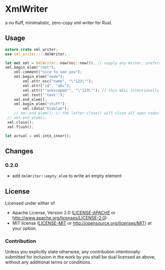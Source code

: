# XmlWriter

a no fluff, minimalistic, zero-copy xml writer for Rust.

## Usage

```rust
extern crate xml_writer;
use xml_writer::::XmlWriter;

let mut xml = XmlWriter::new(Vec::new()); // supply any Writer, preferrably BufferedWriter
xml.begin_elem("root");
    xml.comment("nice to see you");
    xml.begin_elem("node");
        xml.attr_esc("name", "\"123\"");
        xml.attr("id", "abc");
        xml.attr("'unescaped'", "\"123\""); // this WILL intentionally generate invalid xml
        xml.text("'text'");
    xml.end_elem();
    xml.begin_elem("stuff");
        xml.cdata("blablab");
    // xml.end_elem(); // the latter close() will close all open nodes
 // xml.end_elem();
 xml.close();
 xml.flush();

let actual = xml.into_inner();
```

## Changes
### 0.2.0
- add `XmlWriter::empty_elem` to write an empty element

## License

Licensed under either of
 * Apache License, Version 2.0 ([LICENSE-APACHE](LICENSE-APACHE) or http://www.apache.org/licenses/LICENSE-2.0)
 * MIT license ([LICENSE-MIT](LICENSE-MIT) or http://opensource.org/licenses/MIT)
at your option.

### Contribution

Unless you explicitly state otherwise, any contribution intentionally submitted
for inclusion in the work by you shall be dual licensed as above, without any
additional terms or conditions.
